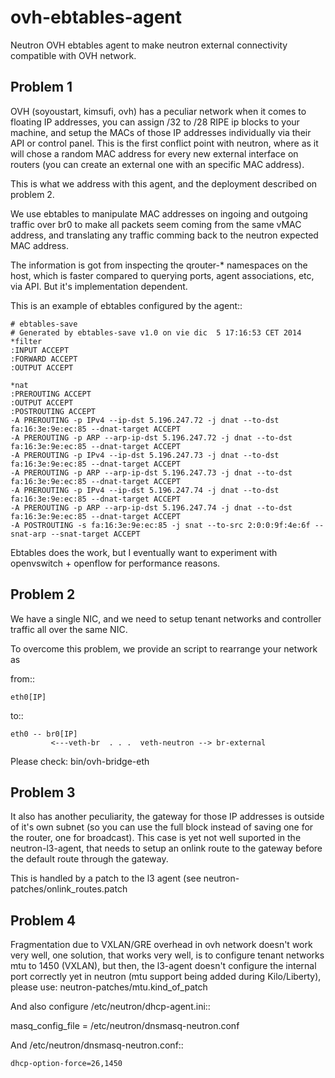 ovh-ebtables-agent
==================

Neutron OVH ebtables agent to make neutron external connectivity compatible with OVH network.

Problem 1
---------
OVH (soyoustart, kimsufi, ovh) has a peculiar network when it comes to floating IP addresses,
you can assign /32 to /28 RIPE ip blocks to your machine, and setup the MACs of those
IP addresses individually via their API or control panel. This is the first conflict point
with neutron, where as it will chose a random MAC address for every new external interface
on routers (you can create an external one with an specific MAC address).

This is what we address with this agent, and the deployment described on problem 2.

We use ebtables to manipulate MAC addresses on ingoing and outgoing traffic over br0
to make all packets seem coming from the same vMAC address, and translating any
traffic comming back to the neutron expected MAC address.

The information is got from inspecting the qrouter-* namespaces on the host, which
is faster compared to querying ports, agent associations, etc, via API. But it's
implementation dependent.

This is an example of ebtables configured by the agent::

    # ebtables-save
    # Generated by ebtables-save v1.0 on vie dic  5 17:16:53 CET 2014
    *filter
    :INPUT ACCEPT
    :FORWARD ACCEPT
    :OUTPUT ACCEPT
  
    *nat
    :PREROUTING ACCEPT
    :OUTPUT ACCEPT
    :POSTROUTING ACCEPT
    -A PREROUTING -p IPv4 --ip-dst 5.196.247.72 -j dnat --to-dst fa:16:3e:9e:ec:85 --dnat-target ACCEPT
    -A PREROUTING -p ARP --arp-ip-dst 5.196.247.72 -j dnat --to-dst fa:16:3e:9e:ec:85 --dnat-target ACCEPT
    -A PREROUTING -p IPv4 --ip-dst 5.196.247.73 -j dnat --to-dst fa:16:3e:9e:ec:85 --dnat-target ACCEPT
    -A PREROUTING -p ARP --arp-ip-dst 5.196.247.73 -j dnat --to-dst fa:16:3e:9e:ec:85 --dnat-target ACCEPT
    -A PREROUTING -p IPv4 --ip-dst 5.196.247.74 -j dnat --to-dst fa:16:3e:9e:ec:85 --dnat-target ACCEPT
    -A PREROUTING -p ARP --arp-ip-dst 5.196.247.74 -j dnat --to-dst fa:16:3e:9e:ec:85 --dnat-target ACCEPT
    -A POSTROUTING -s fa:16:3e:9e:ec:85 -j snat --to-src 2:0:0:9f:4e:6f --snat-arp --snat-target ACCEPT 


Ebtables does the work, but I eventually want to experiment with openvswitch + openflow for 
performance reasons.

Problem 2
---------
We have a single NIC, and we need to setup tenant networks and controller traffic
all over the same NIC.

To overcome this problem, we provide an script to rearrange your network as

from::

    eth0[IP]

to::

    eth0 -- br0[IP]
             <---veth-br  . . .  veth-neutron --> br-external

Please check: bin/ovh-bridge-eth

Problem 3
---------
It also has another peculiarity, the gateway for those IP addresses is outside of it's
own subnet (so you can use the full block instead of saving one for the router, one
for broadcast). This case is yet not well suported in the neutron-l3-agent, that needs
to setup an onlink route to the gateway before the default route through the gateway.

This is handled by a patch to the l3 agent (see neutron-patches/onlink_routes.patch


Problem 4
---------

Fragmentation due to VXLAN/GRE overhead in ovh network doesn't work very well, one
solution, that works very well, is to configure tenant networks mtu to 1450 (VXLAN),
but then, the l3-agent doesn't configure the internal port correctly yet in neutron
(mtu support being added during Kilo/Liberty), please use:
neutron-patches/mtu.kind_of_patch

And also configure /etc/neutron/dhcp-agent.ini::
    
   masq_config_file = /etc/neutron/dnsmasq-neutron.conf

 

And /etc/neutron/dnsmasq-neutron.conf::

    dhcp-option-force=26,1450
